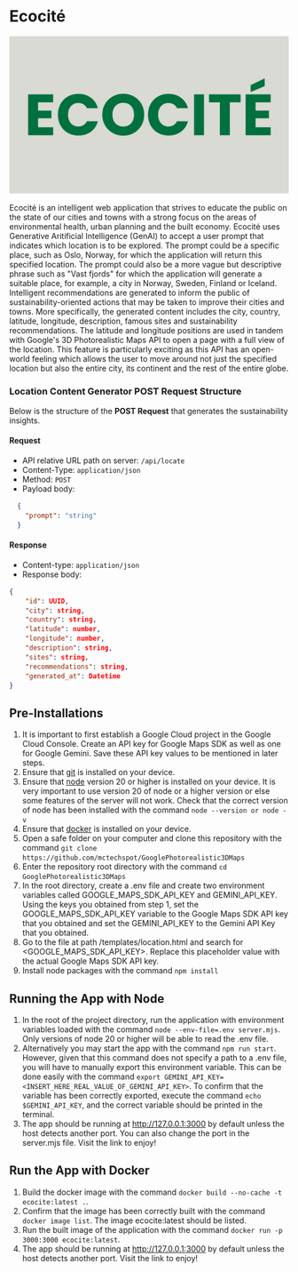 # Ecocité

![Ecocité Logo](./static/media/logo-light.png)

Ecocité is an intelligent web application that strives to educate the public on the state of our cities and towns with a strong focus on the areas of environmental health, urban planning and the built economy. Ecocité uses Generative Aritificial Intelligence (GenAI) to accept a user prompt that indicates which location is to be explored. The prompt could be a specific place, such as Oslo, Norway, for which the application will return this specified location. The prompt could also be a more vague but descriptive phrase such as "Vast fjords" for which the application will generate a suitable place, for example, a city in Norway, Sweden, Finland or Iceland. Intelligent recommendations are generated to inform the public of sustainability-oriented actions that may be taken to improve their cities and towns. More specifically, the generated content includes the city, country, latitude, longitude, description, famous sites and sustainability recommendations. The latitude and longitude positions are used in tandem with Google's 3D Photorealistic Maps API to open a page with a full view of the location. This feature is particularly exciting as this API has an open-world feeling which allows the user to move around not just the specified location but also the entire city, its continent and the rest of the entire globe.

### Location Content Generator POST Request Structure

Below is the structure of the **POST Request** that generates the sustainability insights.

#### Request
- API relative URL path on server: `/api/locate`
- Content-Type: `application/json`
- Method: `POST`
- Payload body:
```json
  {
    "prompt": "string"
  }
```

#### Response
- Content-type: `application/json`
- Response body:
```json
{
    "id": UUID,
    "city": string,
    "country": string,
    "latitude": number,
    "longitude": number,
    "description": string,
    "sites": string,
    "recommendations": string,
    "generated_at": Datetime
}
```

## Pre-Installations
1. It is important to first establish a Google Cloud project in the Google Cloud Console. Create an API key for Google Maps SDK as well as one for Google Gemini. Save these API key values to be mentioned in later steps. 
2. Ensure that [git](https://git-scm.com/) is installed on your device.
3. Ensure that [node](https://nodejs.org/en/download/package-manager) version 20 or higher is installed on your device. It is very important to use version 20 of node or a higher version or else some features of the server will not work. Check that the correct version of node has been installed with the command ```node --version or node -v```
5. Ensure that [docker](https://docs.docker.com/get-started/get-docker/) is installed on your device. 
5. Open a safe folder on your computer and clone this repository with the command ```git clone https://github.com/mctechspot/GooglePhotorealistic3DMaps```
5. Enter the repository root directory with the command ```cd GooglePhotorealistic3DMaps ```
6. In the root directory, create a .env file and create two environment variables called GOOGLE_MAPS_SDK_API_KEY and GEMINI_API_KEY. Using the keys you obtained from step 1, set the GOOGLE_MAPS_SDK_API_KEY variable to the Google Maps SDK API key that you obtained and set the GEMINI_API_KEY to the Gemini API Key that you obtained.
7. Go to the file at path /templates/location.html and search for <GOOGLE_MAPS_SDK_API_KEY>. Replace this placeholder value with the actual Google Maps SDK API key.
8. Install node packages with the command ```npm install```

## Running the App with Node
1. In the root of the project directory, run the application with environment variables loaded with the command ```node --env-file=.env server.mjs```. Only versions of node 20 or higher will be able to read the .env file. 
2. Alternatively you may start the app with the command ```npm run start```. However, given that this command does not specify a path to a .env file, you will have to manually export this environment variable. This can be done easily with the command ```export GEMINI_API_KEY=<INSERT_HERE_REAL_VALUE_OF_GEMINI_API_KEY>```. To confirm that the variable has been correctly exported, execute the command ```echo $GEMINI_API_KEY```, and the correct variable should be printed in the terminal.
4. The app should be running at http://127.0.0.1:3000 by default unless the host detects another port. You can also change the port in the server.mjs file. Visit the link to enjoy!

## Run the App with Docker
1. Build the docker image with the command ```docker build --no-cache -t ecocite:latest .```.
2. Confirm that the image has been correctly built with the command ```docker image list```. The image ecocite:latest should be listed.
3. Run the built image of the application with the command ```docker run -p 3000:3000 ecocite:latest```. 
4. The app should be running at http://127.0.0.1:3000 by default unless the host detects another port. Visit the link to enjoy!

